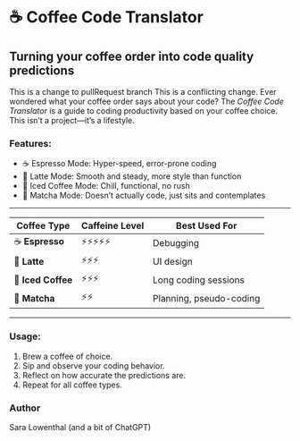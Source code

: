 # ☕ Coffee Code Translator  
## Turning your coffee order into code quality predictions
This is a change to pullRequest branch
This is a conflicting change.
Ever wondered what your coffee order says about your code? The *Coffee Code Translator* is a guide to coding productivity based on your coffee choice. This isn’t a project—it’s a lifestyle.

### Features:
- ☕ Espresso Mode: Hyper-speed, error-prone coding
- 🥛 Latte Mode: Smooth and steady, more style than function
- 🧊 Iced Coffee Mode: Chill, functional, no rush
- 🍵 Matcha Mode: Doesn’t actually code, just sits and contemplates

---------

| Coffee Type | Caffeine Level | Best Used For |
|-------------|--------------|-------------|
| ☕ **Espresso** | ⚡⚡⚡⚡⚡ | Debugging |
| 🥛 **Latte** | ⚡⚡⚡ | UI design |
| 🧊 **Iced Coffee** | ⚡⚡⚡ | Long coding sessions  |
| 🍵 **Matcha** | ⚡⚡ | Planning, pseudo-coding |

---------

### Usage:
1. Brew a coffee of choice.
2. Sip and observe your coding behavior.
3. Reflect on how accurate the predictions are.
4. Repeat for all coffee types.

### Author
Sara Lowenthal (and a bit of ChatGPT)